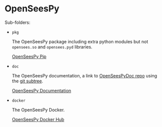 # OpenSeesPy

Sub-folders:

- `pkg`

  The OpenSeesPy package including extra python modules but not `opensees.so` and `opensees.pyd` libraries.

  [OpenSeesPy Pip](https://pypi.org/project/openseespy/)

- `doc`

  The OpenSeesPy documentation, a link to [OpenSeesPyDoc repo](https://github.com/zhuminjie/OpenSeesPyDoc)
  using the [git subtree](https://www.atlassian.com/git/tutorials/git-subtree).

  [OpenSeesPy Documentation](https://openseespydoc.readthedocs.io/en/latest/)

- `docker`

  The OpenSeesPy Docker.

  [OpenSeesPy Docker Hub](https://hub.docker.com/r/zhuminjie/openseespy)
